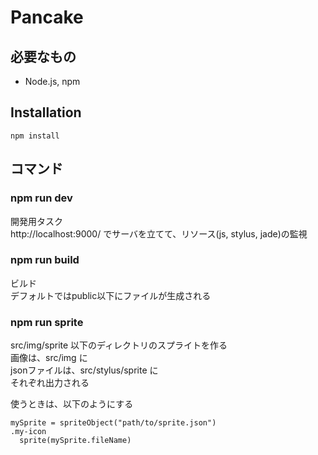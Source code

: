 # Pancake

## 必要なもの
* Node.js, npm

## Installation

```
npm install
```

## コマンド

### npm run dev

開発用タスク  
http://localhost:9000/ でサーバを立てて、リソース(js, stylus, jade)の監視

### npm run build

ビルド  
デフォルトではpublic以下にファイルが生成される

### npm run sprite

src/img/sprite 以下のディレクトリのスプライトを作る    
画像は、src/img に  
jsonファイルは、src/stylus/sprite に  
それぞれ出力される  
  
使うときは、以下のようにする
```
mySprite = spriteObject("path/to/sprite.json")
.my-icon
  sprite(mySprite.fileName)
```
